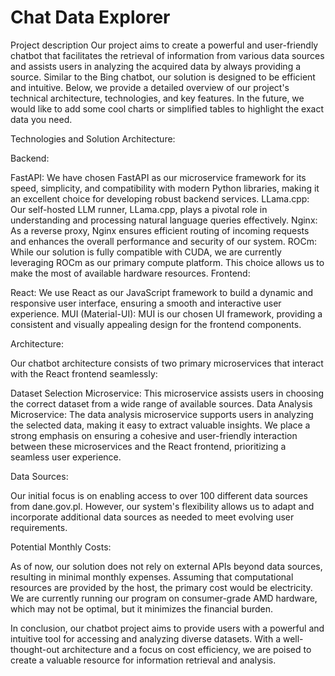 # Chat Data Explorer

Project description
Our project aims to create a powerful and user-friendly chatbot that facilitates the retrieval of information from various data sources and assists users in analyzing the acquired data by always providing a source. Similar to the Bing chatbot, our solution is designed to be efficient and intuitive. Below, we provide a detailed overview of our project's technical architecture, technologies, and key features. In the future, we would like to add some cool charts or simplified tables to highlight the exact data you need.


Technologies and Solution Architecture:

Backend:

FastAPI: We have chosen FastAPI as our microservice framework for its speed, simplicity, and compatibility with modern Python libraries, making it an excellent choice for developing robust backend services.
LLama.cpp: Our self-hosted LLM runner, LLama.cpp, plays a pivotal role in understanding and processing natural language queries effectively.
Nginx: As a reverse proxy, Nginx ensures efficient routing of incoming requests and enhances the overall performance and security of our system.
ROCm: While our solution is fully compatible with CUDA, we are currently leveraging ROCm as our primary compute platform. This choice allows us to make the most of available hardware resources.
Frontend:

React: We use React as our JavaScript framework to build a dynamic and responsive user interface, ensuring a smooth and interactive user experience.
MUI (Material-UI): MUI is our chosen UI framework, providing a consistent and visually appealing design for the frontend components.


Architecture:

Our chatbot architecture consists of two primary microservices that interact with the React frontend seamlessly:

Dataset Selection Microservice: This microservice assists users in choosing the correct dataset from a wide range of available sources.
Data Analysis Microservice: The data analysis microservice supports users in analyzing the selected data, making it easy to extract valuable insights.
We place a strong emphasis on ensuring a cohesive and user-friendly interaction between these microservices and the React frontend, prioritizing a seamless user experience.



Data Sources:

Our initial focus is on enabling access to over 100 different data sources from dane.gov.pl. However, our system's flexibility allows us to adapt and incorporate additional data sources as needed to meet evolving user requirements.



Potential Monthly Costs:

As of now, our solution does not rely on external APIs beyond data sources, resulting in minimal monthly expenses. Assuming that computational resources are provided by the host, the primary cost would be electricity. We are currently running our program on consumer-grade AMD hardware, which may not be optimal, but it minimizes the financial burden.



In conclusion, our chatbot project aims to provide users with a powerful and intuitive tool for accessing and analyzing diverse datasets. With a well-thought-out architecture and a focus on cost efficiency, we are poised to create a valuable resource for information retrieval and analysis.
